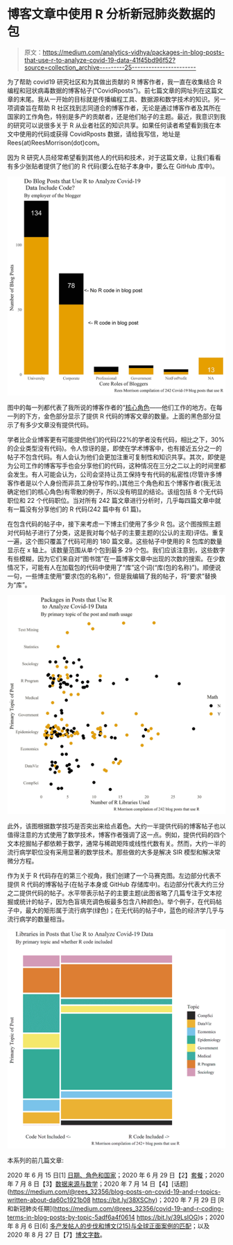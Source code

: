 # 博客文章中使用 R 分析新冠肺炎数据的包

> 原文：<https://medium.com/analytics-vidhya/packages-in-blog-posts-that-use-r-to-analyze-covid-19-data-41f45bd96f52?source=collection_archive---------25----------------------->

为了帮助 covid19 研究社区和为其做出贡献的 R 博客作者，我一直在收集结合 R 编程和冠状病毒数据的博客帖子(“CovidRposts”)。前七篇文章的网址列在这篇文章的末尾。我从一开始的目标就是传播编程工具、数据源和数学技术的知识。另一项调查旨在帮助 R 社区找到志同道合的博客作者，无论是通过博客作者及其所在国家的工作角色，特别是多产的贡献者，还是他们帖子的主题。最近，我意识到我的研究可以说很多关于 R 从业者社区的知识共享。如果任何读者希望看到我在本文中使用的代码或获得 CovidRposts 数据，请给我写信，地址是 Rees(at)ReesMorrison(dot)com。

因为 R 研究人员经常希望看到其他人的代码和技术，对于这篇文章，让我们看看有多少张贴者提供了他们的 R 代码(要么在帖子本身中，要么在 GitHub 库中)。

![](img/8f68b2db837cf7a2b50f659c3d432e5d.png)

图中的每一列都代表了我所说的博客作者的“[核心角色](/@rees_32356/blog-posts-about-covid19-that-use-r-c10e4a96fdf9)——他们工作的地方。在每一列的下方，金色部分显示了提供 R 代码的博客文章的数量。上面的黑色部分显示了有多少文章没有提供代码。

学者比企业博客更有可能提供他们的代码(22%的学者没有代码，相比之下，30%的企业类型没有代码)。令人惊讶的是，即使在学术博客中，也有接近五分之一的帖子不包含代码。有人会认为他们会更加注重可复制性和知识共享。其次，即使是为公司工作的博客写手也会分享他们的代码，这种情况在三分之二以上的时间里都会发生。有人可能会认为，公司会坚持让员工保持专有代码的私密性(尽管许多博客作者是以个人身份而非员工身份写作的。)其他三个角色和五个博客作者(我无法确定他们的核心角色)有零散的例子，所以没有明显的结论。该组包括 8 个无代码职位和 22 个代码职位。当对所有 242 篇文章进行分析时，几乎每四篇文章中就有一篇没有分享他们的 R 代码(242 篇中有 61 篇)。

在包含代码的帖子中，接下来考虑一下博主们使用了多少 R 包。这个图按照主题对代码帖子进行了分类，这是我对每个帖子的主要主题的(公认的主观)评估。重复一遍，这个图只覆盖了代码可用的 180 篇文章。这些帖子中使用的 R 包库的数量显示在 x 轴上。该数量范围从单个包到最多 29 个包。我们应该注意到，这些数字有些模糊，因为它们来自对“图书馆”在一篇博客文章中出现的次数的搜索。在少数情况下，可能有人在加载包的代码中使用了“库”这个词(“库(包的名称)”)。顺便说一句，一些博主使用“要求(包的名称)”，但是我编辑了我的帖子，将“要求”替换为“库”。

![](img/3e3cb697d0e3289ad2cf2125cbc5a21c.png)

此外，该图根据数学技巧是否突出来给点着色。大约一半提供代码的博客帖子也以值得注意的方式使用了数学技术，博客作者强调了这一点。例如，提供代码的四个文本挖掘帖子都依赖于数学，通常与稀疏矩阵或线性代数有关。然而，大约一半的流行病学职位没有采用显著的数学技术。那些做的大多是解决 SIR 模型和解决常微分方程。

作为关于 R 代码存在的第三个视角，我们创建了一个马赛克图。左边部分代表不提供 R 代码的博客帖子(在帖子本身或 GitHub 存储库中)。右边部分代表大约三分之二提供代码的帖子。水平带表示帖子的主要主题(此图省略了几篇专注于文本挖掘或统计的帖子，因为色盲填充调色板最多包含八种颜色)。举个例子，在代码帖子中，最大的矩形属于流行病学(绿色)；在无代码的帖子中，蓝色的经济学几乎与流行病学的数量相当。

![](img/f86f975795e9f54d8e0a9d809981ccd9.png)

本系列的前几篇文章:

2020 年 6 月 15 日[1] [日期、角色和国家](/@rees_32356/blog-posts-about-covid19-that-use-r-c10e4a96fdf9)；2020 年 6 月 29 日【2】[套餐](/@rees_32356/covid19-related-blog-posts-and-the-r-packages-they-use-f0b82a4d07eb?sk=417652235909c672b2a9d4e1015c266f)；2020 年 7 月 8 日【3】[数据来源与数学](/@rees_32356/data-sources-in-covid19-posts-that-use-r-and-mathematical-techniques-used-in-the-posts-23bab2870de3)；2020 年 7 月 14 日【4】[话题](https://medium.com/@rees_32356/blog-posts-on-covid-19-and-r-topics-written-about-da60c1921b08 https://bit.ly/38XSChy)；2020 年 7 月 29 日 [R 和新冠肺炎任期](https://medium.com/@rees_32356/covid-19-and-r-coding-terms-in-blog-posts-by-topic-5adf6a4f0614 https://bit.ly/39LsIOG)s；2020 年 8 月 6 日[6] [多产发帖人的步伐和博文(215)与全球正面案例的匹配](/@rees_32356/prolific-bloggers-on-covid-19-and-the-pace-of-posts-558f438f9f8d)；以及 2020 年 8 月 27 日【7】[博文字数](/@rees_32356/word-and-character-count-of-blog-posts-on-covid19-with-r-42b9c498e73a)。